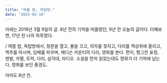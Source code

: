 ```yaml
---
title: "여름 밤, 옥탑방."
date: "2025-03-10"
---
```


아래는 2016년 3월 9일의 글. 
8년 전의 기억을 떠올렸던, 9년 전 오늘의 글이다.
더해보면, 17년 전 나의 하루였다.

/
여름 밤, 옥탑방에서, 창문을 열고, 불을 끄고, 의자를 젖히고, 다리를 책상위에 올리고, 맥주를 마시며, 담배를 피우며, 메디슨 카운티의 다리, 영화를 본다.
편지, 찡그린 표정, 맨발, 카멜, 트럭, 다리, 삼각대, 라디오. 소설을 먼저 읽었는데도 영화가 더 기억에 남는다. 영화를 보던 풍경도.

아마도 8년 전.